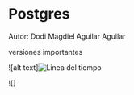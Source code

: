 # Postgres

Autor: Dodi Magdiel Aguilar Aguilar

versiones importantes 

![alt text]![Linea del tiempo](https://github.com/AguilarMagdiel/Postgrest/assets/173081260/80a006f7-c075-4827-b2ef-dbf338c56c9d)


![]
